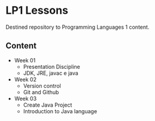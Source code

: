 # LP1 Lessons 

Destined repository to Programming Languages 1 content.

## Content

- Week 01
    - Presentation Discipline
    - JDK, JRE, javac e java
- Week 02
    - Version control
    - Git and Github
- Week 03
    - Create Java Project
    - Introduction to Java language 